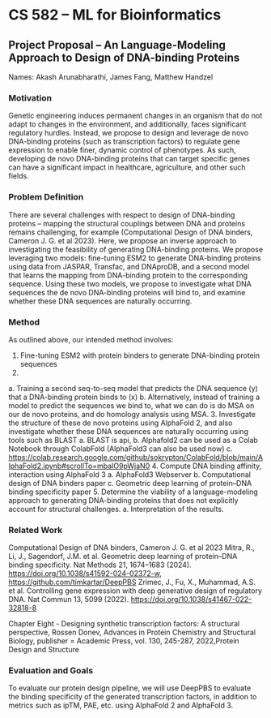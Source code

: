 # CS 582 – ML for Bioinformatics
## Project Proposal – An Language-Modeling Approach to Design of DNA-binding Proteins

Names: Akash Arunabharathi, James Fang, Matthew Handzel

### Motivation
Genetic engineering induces permanent changes in an organism that do not adapt to changes in the environment, and additionally, faces significant regulatory hurdles. Instead, we propose to design and leverage de novo DNA-binding proteins (such as transcription factors) to regulate gene expression to enable finer, dynamic control of phenotypes. As such, developing de novo DNA-binding proteins that can target specific genes can have a significant impact in healthcare, agriculture, and other such fields.
### Problem Definition
There are several challenges with respect to design of DNA-binding proteins – mapping the structural couplings between DNA and proteins remains challenging, for example (Computational Design of DNA binders, Cameron J. G. et al 2023).
Here, we propose an inverse approach to investigating the feasibility of generating DNA-binding proteins. We propose leveraging two models: fine-tuning ESM2 to generate DNA-binding proteins using data from JASPAR, Transfac, and DNAproDB, and a second model that learns the mapping from DNA-binding protein to the corresponding sequence. 
Using these two models, we propose to investigate what DNA sequences the de novo DNA-binding proteins will bind to, and examine whether these DNA sequences are naturally occurring.

### Method
As outlined above, our intended method involves:
1. Fine-tuning ESM2 with protein binders to generate DNA-binding protein sequences
2.
  a. Training a second seq-to-seq model that predicts the DNA sequence (y) that a DNA-binding protein binds to (x)
  b. Alternatively, instead of training a model to predict the sequences we bind to, what we can do is do MSA on our de novo proteins, and do homology analysis using MSA.
3. Investigate the structure of these de novo proteins using AlphaFold 2, and also investigate whether these DNA sequences are naturally occurring using tools such as BLAST
a. BLAST is api,
b. Alphafold2 can be used as a Colab Notebook through ColabFold (AlphaFold3 can also be used now)
c. https://colab.research.google.com/github/sokrypton/ColabFold/blob/main/AlphaFold2.ipynb#scrollTo=mbaIO9pWjaN0 
4. Compute DNA binding affinity, interaction using AlphaFold 3
a. AlphaFold3 Webserver
b. Computational design of DNA binders paper
c. Geometric deep learning of protein–DNA binding specificity paper 
5. Determine the viability of a language-modeling approach to generating DNA-binding proteins that does not explicitly account for structural challenges.
a. Interpretation of the results.

### Related Work
Computational Design of DNA binders, Cameron J. G. et al 2023
Mitra, R., Li, J., Sagendorf, J.M. et al. Geometric deep learning of protein–DNA binding specificity. Nat Methods 21, 1674–1683 (2024). https://doi.org/10.1038/s41592-024-02372-w, https://github.com/timkartar/DeepPBS
Zrimec, J., Fu, X., Muhammad, A.S. et al. Controlling gene expression with deep generative design of regulatory DNA. Nat Commun 13, 5099 (2022). https://doi.org/10.1038/s41467-022-32818-8

Chapter Eight - Designing synthetic transcription factors: A structural perspective, Rossen Donev, Advances in Protein Chemistry and Structural Biology, publisher = Academic Press, vol. 130, 245-287, 2022,Protein Design and Structure

### Evaluation and Goals
To evaluate our protein design pipeline, we will use DeepPBS to evaluate the binding specificity of the generated transcription factors, in addition to metrics such as ipTM, PAE, etc. using AlphaFold 2 and AlphaFold 3.
